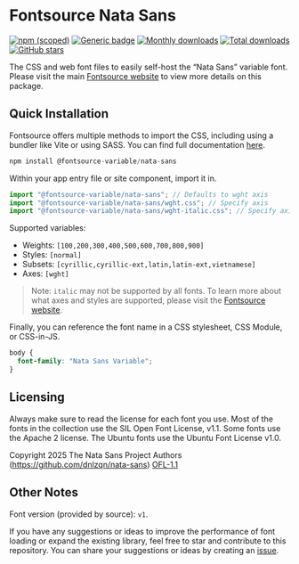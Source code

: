 # Fontsource Nata Sans

[![npm (scoped)](https://img.shields.io/npm/v/@fontsource-variable/nata-sans?color=brightgreen)](https://www.npmjs.com/package/@fontsource-variable/nata-sans) [![Generic badge](https://img.shields.io/badge/fontsource-passing-brightgreen)](https://github.com/fontsource/fontsource) [![Monthly downloads](https://badgen.net/npm/dm/@fontsource-variable/nata-sans)](https://github.com/fontsource/fontsource) [![Total downloads](https://badgen.net/npm/dt/@fontsource-variable/nata-sans)](https://github.com/fontsource/fontsource) [![GitHub stars](https://img.shields.io/github/stars/fontsource/fontsource.svg?style=social&label=Star)](https://github.com/fontsource/fontsource/stargazers)

The CSS and web font files to easily self-host the “Nata Sans” variable font. Please visit the main [Fontsource website](https://fontsource.org/fonts/nata-sans) to view more details on this package.

## Quick Installation

Fontsource offers multiple methods to import the CSS, including using a bundler like Vite or using SASS. You can find full documentation [here](https://fontsource.org/docs/getting-started/introduction).

```javascript
npm install @fontsource-variable/nata-sans
```

Within your app entry file or site component, import it in.

```javascript
import "@fontsource-variable/nata-sans"; // Defaults to wght axis
import "@fontsource-variable/nata-sans/wght.css"; // Specify axis
import "@fontsource-variable/nata-sans/wght-italic.css"; // Specify axis and style
```

Supported variables:
- Weights: `[100,200,300,400,500,600,700,800,900]`
- Styles: `[normal]`
- Subsets: `[cyrillic,cyrillic-ext,latin,latin-ext,vietnamese]`
- Axes: `[wght]`

> Note: `italic` may not be supported by all fonts. To learn more about what axes and styles are supported, please visit the [Fontsource website](https://fontsource.org/fonts/nata-sans).

Finally, you can reference the font name in a CSS stylesheet, CSS Module, or CSS-in-JS.

```css
body {
  font-family: "Nata Sans Variable";
}
```

## Licensing
Always make sure to read the license for each font you use. Most of the fonts in the collection use the SIL Open Font License, v1.1. Some fonts use the Apache 2 license. The Ubuntu fonts use the Ubuntu Font License v1.0.

Copyright 2025 The Nata Sans Project Authors (https://github.com/dnlzqn/nata-sans)
[OFL-1.1](https://openfontlicense.org)

## Other Notes
Font version (provided by source): `v1`.

If you have any suggestions or ideas to improve the performance of font loading or expand the existing library, feel free to star and contribute to this repository. You can share your suggestions or ideas by creating an [issue](https://github.com/fontsource/fontsource/issues).